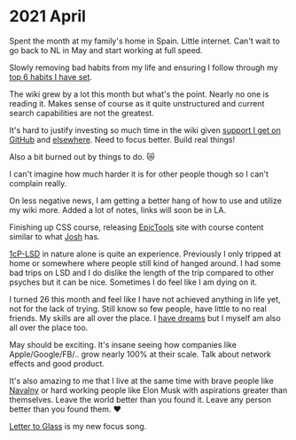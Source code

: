 # 2021 April

Spent the month at my family's home in Spain. Little internet. Can't wait to go back to NL in May and start working at full speed.

Slowly removing bad habits from my life and ensuring I follow through my [top 6 habits I have set](../../focusing/habits.md).

The wiki grew by a lot this month but what's the point. Nearly no one is reading it. Makes sense of course as it quite unstructured and current search capabilities are not the greatest.

It's hard to justify investing so much time in the wiki given [support I get on GitHub](https://github.com/sponsors/nikitavoloboev) and [elsewhere](https://gumroad.com/l/everything-i-know). Need to focus better. Build real things!

Also a bit burned out by things to do. 😿

I can't imagine how much harder it is for other people though so I can't complain really.

On less negative news, I am getting a better hang of how to use and utilize my wiki more. Added a lot of notes, links will soon be in LA.

Finishing up CSS course, releasing [EpicTools](https://epictools.dev) site with course content similar to what [Josh](https://twitter.com/JoshWComeau) has.

[1cP-LSD](https://en.wikipedia.org/wiki/1cP-LSD) in nature alone is quite an experience. Previously I only tripped at home or somewhere where people still kind of hanged around. I had some bad trips on LSD and I do dislike the length of the trip compared to other psyches but it can be nice. Sometimes I do feel like I am dying on it.

I turned 26 this month and feel like I have not achieved anything in life yet, not for the lack of trying. Still know so few people, have little to no real friends. My skills are all over the place. I [have dreams](https://twitter.com/PDLComics/status/1387798834361761794) but I myself am also all over the place too.

May should be exciting. It's insane seeing how companies like Apple/Google/FB/.. grow nearly 100% at their scale. Talk about network effects and good product.

It's also amazing to me that I live at the same time with brave people like [Navalny](https://www.reddit.com/r/worldnews/comments/n1amvo/navalny_says_putin_is_a_naked_king_whose_crown_is/) or hard working people like Elon Musk with aspirations greater than themselves. Leave the world better than you found it. Leave any person better than you found them. ♥️

[Letter to Glass](https://open.spotify.com/track/66JaeVf0sXp4GzOrN3hY48) is my new focus song.
